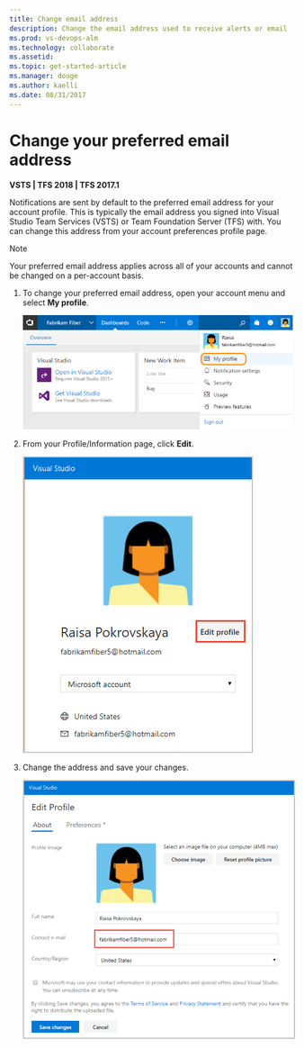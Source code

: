```yaml
---
title: Change email address
description: Change the email address used to receive alerts or email  notifications managed in Visual Studio Team Services (VSTS) or Team Foundation Server (TFS)
ms.prod: vs-devops-alm
ms.technology: collaborate
ms.assetid: 
ms.topic: get-started-article
ms.manager: douge
ms.author: kaelli
ms.date: 08/31/2017
---
```




# Change your preferred email address 

**VSTS | TFS 2018 | TFS 2017.1**

Notifications are sent by default to the preferred email address for your account profile. This is typically the email address you signed into Visual Studio Team Services (VSTS) or Team Foundation Server (TFS) with. You can change this address from your account preferences profile page. 

> [!NOTE]   
> Your preferred email address applies across all of your accounts and cannot be changed on a per-account basis. 

1. To change your preferred email address, open your account menu and select **My profile**. 

	![VSTS, My Profile link on Account menu](_img/open-profile-team-services.png)   

2. From your Profile/Information page, click **Edit**. 

	<img src="_img/change-email-address-open-profile.png" alt="VSTS, Profile page" style="border: 2px solid #C3C3C3;" />   

2. Change the address and save your changes.    

	<img src="_img/change-email-address-edit-profile.png" alt="VSTS, Profile page" style="border: 2px solid #C3C3C3;" />   

<!---
 Change profile settings (TFS)    

![TFS, My Profile link on Account menu](../accounts/_img/account-prefs/open-profile.png)  

Click edit to change a setting. Choose the Locale tab to change a locale preference.  

![TFS, Set preferences](../accounts/_img/account-prefs/account-prefs-tfs-user-profile.png)

-->